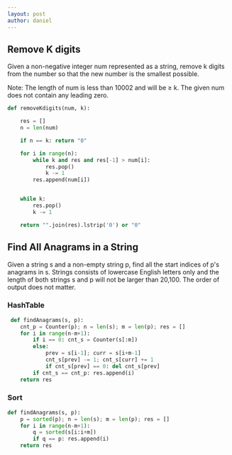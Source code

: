```yaml
---
layout: post
author: daniel
---
```

## Remove K digits
Given a non-negative integer num represented as a string, remove k digits from the number so that the new number is the smallest possible.
 
Note:
The length of num is less than 10002 and will be ≥ k.
The given num does not contain any leading zero.
 
````python
def removeKdigits(num, k):

    res = []
    n = len(num)

    if n == k: return "0"

    for i in range(n):
        while k and res and res[-1] > num[i]:
            res.pop()
            k -= 1
        res.append(num[i])


    while k:
        res.pop()
        k -= 1

    return "".join(res).lstrip('0') or "0"
````

 
## Find All Anagrams in a String
Given a string s and a non-empty string p, find all the start indices of p's anagrams in s.
Strings consists of lowercase English letters only and the length of both strings s and p will not be larger than 20,100. The order of output does not matter.

### HashTable
````python
 def findAnagrams(s, p):
    cnt_p = Counter(p); n = len(s); m = len(p); res = []
    for i in range(n-m+1):
        if i == 0: cnt_s = Counter(s[:m])
        else:
            prev = s[i-1]; curr = s[i+m-1]
            cnt_s[prev] -= 1; cnt_s[curr] += 1
            if cnt_s[prev] == 0: del cnt_s[prev]
        if cnt_s == cnt_p: res.append(i)
    return res        
````

### Sort
````python 
def findAnagrams(s, p):
    p = sorted(p); n = len(s); m = len(p); res = []
    for i in range(n-m+1):
        q = sorted(s[i:i+m])
        if q == p: res.append(i)
    return res
````
